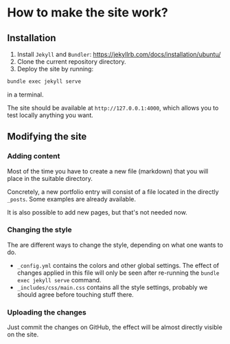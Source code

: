 # How to make the site work?

## Installation

1. Install `Jekyll` and `Bundler`: https://jekyllrb.com/docs/installation/ubuntu/
2. Clone the current repository directory.
3. Deploy the site by running:
```bash
bundle exec jekyll serve
```
in a terminal.

The site should be available at `http://127.0.0.1:4000`, which allows you to test
locally anything you want.

## Modifying the site

### Adding content

Most of the time you have to create a new file (markdown) that you will place in
the suitable directory.      

Concretely, a new portfolio entry will consist of a file located in the directly
`_posts`. Some examples are already available.

It is also possible to add new pages, but that's not needed now.

### Changing the style

The are different ways to change the style, depending on what one wants to do.
- `_config.yml` contains the colors and other global settings. The effect of changes
applied in this file will only be seen after re-running the `bundle exec jekyll serve`
command.
- `_includes/css/main.css` contains all the style settings, probably we should agree
before touching stuff there.

### Uploading the changes

Just commit the changes on GitHub, the effect will be almost directly visible
on the site.
